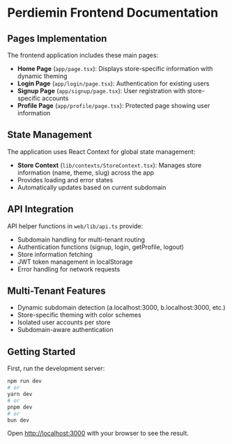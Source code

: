 # Perdiemin Frontend Documentation

## Pages Implementation

The frontend application includes these main pages:

- **Home Page** (`app/page.tsx`): Displays store-specific information with dynamic theming
- **Login Page** (`app/login/page.tsx`): Authentication for existing users
- **Signup Page** (`app/signup/page.tsx`): User registration with store-specific accounts
- **Profile Page** (`app/profile/page.tsx`): Protected page showing user information

## State Management

The application uses React Context for global state management:

- **Store Context** (`lib/contexts/StoreContext.tsx`): Manages store information (name, theme, slug) across the app
- Provides loading and error states
- Automatically updates based on current subdomain

## API Integration

API helper functions in `web/lib/api.ts` provide:

- Subdomain handling for multi-tenant routing
- Authentication functions (signup, login, getProfile, logout)
- Store information fetching
- JWT token management in localStorage
- Error handling for network requests

## Multi-Tenant Features

- Dynamic subdomain detection (a.localhost:3000, b.localhost:3000, etc.)
- Store-specific theming with color schemes
- Isolated user accounts per store
- Subdomain-aware authentication

## Getting Started

First, run the development server:

```bash
npm run dev
# or
yarn dev
# or
pnpm dev
# or
bun dev
```

Open [http://localhost:3000](http://localhost:3000) with your browser to see the result.

